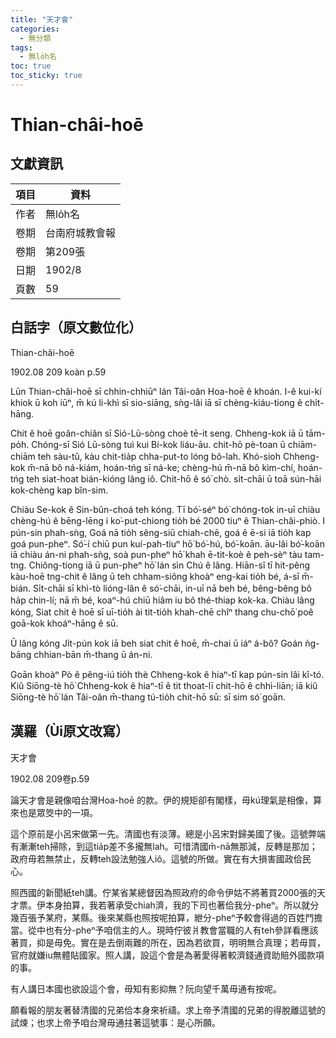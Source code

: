 ```yaml
---
title: "天才會"
categories:
  - 無分類
tags:
  - 無lo̍h名
toc: true
toc_sticky: true
---
```


# Thian-châi-hoē

## 文獻資訊

| 項目 | 資料 |
|---|---|
| 作者 | 無lo̍h名 |
| 卷期 | 台南府城教會報 |
| 卷期 | 第209張 |
| 日期 | 1902/8 |
| 頁數 | 59 |

## 白話字（原文數位化）

Thian-châi-hoē

1902.08 209 koàn p.59

Lūn Thian-châi-hoē sī chhin-chhiūⁿ lán Tâi-oân Hoa-hoē ê khoán. I-ê kui-kí khiok ū koh iūⁿ, m̄ kú li-khì sī sio-siāng, sǹg-lâi iā sī chèng-kiáu-tiong ê chi̍t-hāng.

Chit ê hoē goân-chiân sī Sió-Lū-sòng choè tē-it seng. Chheng-kok iā ū tām-po̍h. Chóng-sī Sió Lū-sòng tuì kui Bí-kok liáu-āu. chit-hō pè-toan ū chiām-chiām teh sàu-tû, kàu chit-tia̍p chha-put-to lóng bô-lah. Khó-sioh Chheng-kok m̄-nā bô ná-kiám, hoán-tńg sī ná-ke; chèng-hú m̄-nā bô kìm-chí, hoán-tńg teh siat-hoat bián-kióng lâng iô. Chit-hō ê só͘ chò. si̍t-chāi ū toā sún-hāi kok-chèng kap bîn-sim.

Chiàu Se-kok ê Sin-bûn-choá teh kóng. Tī bó͘-séⁿ bó͘ chóng-tok in-uī chiàu chèng-hú ê bēng-lēng i ko͘-put-chiong tio̍h bé 2000 tiuⁿ ê Thian-châi-phiò. I pún-sin phah-sǹg, Goá nā tio̍h sêng-siū chiah-chē, goá ê ē-si iā tio̍h kap goá pun-pheⁿ. Só͘-í chiū pun kuí-pah-tiuⁿ hō͘ bó͘-hú, bó͘-koān. āu-lâi bó͘-koān iā chiàu án-ni phah-sǹg, soà pun-pheⁿ hō͘ khah ē-tit-koè ê peh-sèⁿ tàu tam-tng. Chiông-tiong iā ū pun-pheⁿ hō͘ lán sìn Chú ê lâng. Hiān-sî tī hit-pêng kàu-hoē tng-chit ê lâng ū teh chham-siông khoàⁿ eng-kai tio̍h bé, á-sī m̄-bián. Si̍t-chāi sī khì-tò lióng-lân ê só͘-chāi, in-uī nā beh bé, bêng-bêng bô ha̍p chin-lí; nā m̄ bé, koaⁿ-hú chiū hiâm iu bô thé-thiap kok-ka. Chiàu lâng kóng, Siat chit ê hoē sī uī-tio̍h ài tit-tio̍h khah-chē chîⁿ thang chu-chō͘ poê goā-kok khoáⁿ-hāng ê sū.

Ū lâng kóng Ji̍t-pún kok iā beh siat chit ê hoē, m̄-chai ū iáⁿ á-bô? Goán ǹg-bāng chhian-bān m̄-thang ū án-ni.

Goān khoàⁿ Pò ê pêng-iú tio̍h thè Chheng-kok ê hiaⁿ-tī kap pún-sin lâi kî-tó. Kiû Siōng-tè hō͘ Chheng-kok ê hiaⁿ-tī ê tit thoat-lī chit-hō ê chhì-liān; iā kiû Siōng-tè hō͘ lán Tâi-oân m̄-thang tú-tio̍h chit-hō sū: sī sim só͘ goān.

## 漢羅（Ùi原文改寫）

天才會

1902.08 209卷p.59

論天才會是親像咱台灣Hoa-hoē 的款。伊的規矩卻有閣樣，毋kú理氣是相像，算來也是眾筊中的一項。

這个原前是小呂宋做第一先。清國也有淡薄。總是小呂宋對歸美國了後。這號弊端有漸漸teh掃除，到這tia̍p差不多攏無lah。可惜清國m̄-nā無那減，反轉是那加；政府毋若無禁止，反轉teh設法勉強人iô。這號的所做。實在有大損害國政佮民心。

照西國的新聞紙teh講。佇某省某總督因為照政府的命令伊姑不將著買2000張的天才票。伊本身拍算，我若著承受chiah濟，我的下司也著佮我分-pheⁿ。所以就分幾百張予某府，某縣。後來某縣也照按呢拍算，紲分-pheⁿ予較會得過的百姓鬥擔當。從中也有分-pheⁿ予咱信主的人。現時佇彼爿教會當職的人有teh參詳看應該著買，抑是毋免。實在是去倒兩難的所在，因為若欲買，明明無合真理；若毋買，官府就嫌iu無體貼國家。照人講，設這个會是為著愛得著較濟錢通資助賠外國款項的事。

有人講日本國也欲設這个會，毋知有影抑無？阮向望千萬毋通有按呢。

願看報的朋友著替清國的兄弟佮本身來祈禱。求上帝予清國的兄弟的得脫離這號的試煉；也求上帝予咱台灣毋通拄著這號事：是心所願。
